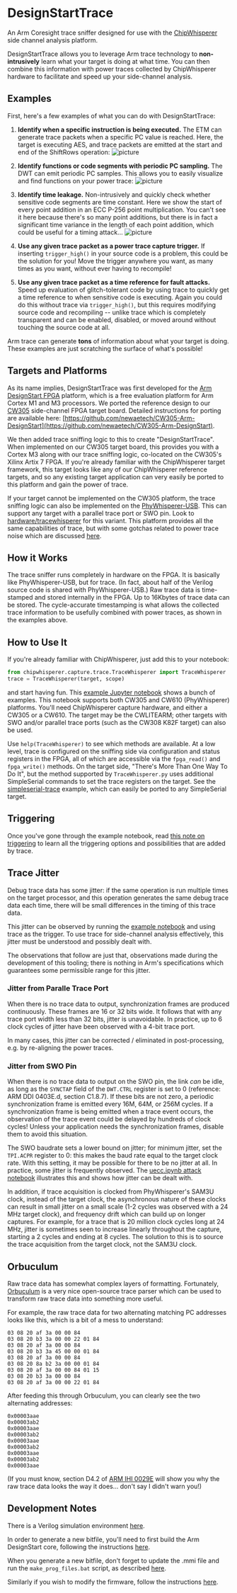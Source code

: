 # DesignStartTrace

An Arm Coresight trace sniffer designed for use with the
[ChipWhisperer](https://github.com/newaetech/chipwhisperer) side channel
analysis platform.

DesignStartTrace allows you to leverage Arm trace technology to
**non-intrusively** learn what your target is doing at what time. You can
then combine this information with power traces collected by ChipWhisperer
hardware to facilitate and speed up your side-channel analysis.

## Examples
First, here's a few examples of what you can do with DesignStartTrace:

1. **Identify when a specific instruction is being executed.**
The ETM can generate trace packets when a specific PC value is reached. Here,
the target is executing AES, and trace packets are emitted at the start and
end of the ShiftRows operation:
![picture](images/aes_shiftrows.png)


2. **Identify functions or code segments with periodic PC sampling.**
The DWT can emit periodic PC samples. This allows you to easily visualize
and find functions on your power trace:
![picture](images/aes_annotate.png)


3. **Identify time leakage.** Non-intrusively and quickly check whether
sensitive code segments are time constant. Here we show the start of every
point addition in an ECC P-256 point multiplication. You can't see it here
because there's so many point additions, but there is in fact a significant
time variance in the length of each point addition, which could be useful
for a timing attack...
![picture](images/ecc_padd.png)


4. **Use any given trace packet as a power trace capture trigger.**
If inserting `trigger_high()` in your source code is a problem, this could
be the solution for you! Move the trigger anywhere you want, as many times
as you want, without ever having to recompile!


5. **Use any given trace packet as a time reference for fault attacks.**
Speed up evaluation of glitch-tolerant code by using trace to quickly get a
time reference to when sensitive code is executing. Again you could do this
without trace via `trigger_high()`, but this requires modifying source code
and recompiling -- unlike trace which is completely transparent and can be
enabled, disabled, or moved around without touching the source code at all.

Arm trace can generate **tons** of information about what your target is
doing. These examples are just scratching the surface of what's possible!


## Targets and Platforms
As its name implies, DesignStartTrace was first developed for the [Arm
DesignStart FPGA](https://developer.arm.com/ip-products/designstart/fpga)
platform, which is a free evaluation platform for Arm Cortex M1 and M3
processors. We ported the reference design to our
[CW305](https://rtfm.newae.com/Targets/CW305%20Artix%20FPGA/) side-channel
FPGA target board. Detailed instructions for porting are available here:
[https://github.com/newaetech/CW305-Arm-DesignStart](https://github.com/newaetech/CW305-Arm-DesignStart).

We then added trace sniffing logic to this to create "DesignStartTrace".
When implemented on our CW305 target board, this provides you with a Cortex
M3 along with our trace sniffing logic, co-located on the CW305's Xilinx
Artix 7 FPGA.  If you're already familiar with the ChipWhisperer target
framework, this target looks like any of our ChipWhisperer reference
targets, and so any existing target application can very easily be ported to
this platform and gain the power of trace.

If your target cannot be implemented on the CW305 platform, the trace
sniffing logic can also be implemented on the
[PhyWhisperer-USB](https://rtfm.newae.com/Tools/PhyWhisperer/). This can
support any target with a parallel trace port or SWO pin. Look to
[hardware/tracewhisperer](hardware/tracewhisperer) for this variant. This
platform provides all the same capabilities of trace, but with some gotchas
related to power trace noise which are discussed
[here](hardware/tracewhisperer/trace_noise.md).


## How it Works
The trace sniffer runs completely in hardware on the FPGA. It is basically
like PhyWhisperer-USB, but for trace. (In fact, about half of the Verilog
source code is shared with PhyWhisperer-USB.) Raw trace data is time-stamped
and stored internally in the FPGA. Up to 16Kbytes of trace data can be
stored. The cycle-accurate timestamping is what allows the collected trace
information to be usefully combined with power traces, as shown in the
examples above.


## How to Use It
If you're already familiar with ChipWhisperer, just add this to your
notebook:
```python
from chipwhisperer.capture.trace.TraceWhisperer import TraceWhisperer
trace = TraceWhisperer(target, scope)
```

and start having fun. This [example Jupyter
notebook](jupyter/TraceWhisperer.ipynb) shows a bunch of examples. This
notebook supports both CW305 and CW610 (PhyWhisperer) platforms. You'll need
ChipWhisperer capture hardware, and either a CW305 or a CW610. The target
may be the CWLITEARM; other targets with SWO and/or parallel trace ports
(such as the CW308 K82F target) can also be used.

Use `help(TraceWhisperer)` to see which methods are available.  At a low
level, trace is configured on the sniffing side via configuration and status
registers in the FPGA, all of which are accessible via the `fpga_read()` and
`fpga_write()` methods. On the target side, "There's More Than One Way To Do
It", but the method supported by `TraceWhisperer.py` uses additional
SimpleSerial commands to set the trace registers on the target.  See the
[simpleserial-trace](https://github.com/newaetech/chipwhisperer/blob/develop/hardware/victims/firmware/simpleserial-trace/simpleserial-trace.c)
example, which can easily be ported to any SimpleSerial target.


## Triggering
Once you've gone through the example notebook, read [this note on
triggering](triggering.md) to learn all the triggering options and
possibilities that are added by trace.


## Trace Jitter
Debug trace data has some jitter: if the same operation is run multiple
times on the target processor, and this operation generates the same debug
trace data each time, there will be small differences in the timing of this
trace data.

This jitter can be observed by running the [example
notebook](jupyter/TraceWhisperer.ipynb) and using trace as the trigger. To
use trace for side-channel analysis effectively, this jitter must be
understood and possibly dealt with.

The observations that follow are just that, observations made during the
development of this tooling; there is nothing in Arm's specifications which
guarantees some permissible range for this jitter.

### Jitter from Paralle Trace Port
When there is no trace data to output, synchronization frames are produced
continuously. These frames are 16 or 32 bits wide. It follows that with any
trace port width less than 32 bits, jitter is unavoidable. In practice, up
to 6 clock cycles of jitter have been observed with a 4-bit trace port.

In many cases, this jitter can be corrected / eliminated in post-processing,
e.g.  by re-aligning the power traces.

### Jitter from SWO Pin
When there is no trace data to output on the SWO pin, the link *can* be
idle, as long as the `SYNCTAP` field of the `DWT.CTRL` register is set to 0
(reference: ARM DDI 0403E.d, section C1.8.7). If these bits are not zero, a
periodic synchronization frame is emitted every 16M, 64M, or 256M cycles. If
a synchronization frame is being emitted when a trace event occurs, the
observation of the trace event could be delayed by hundreds of clock cycles!
Unless your application needs the synchronization frames, disable them to
avoid this situation.

The SWO baudrate sets a lower bound on jitter; for minimum jitter, set the
`TPI.ACPR` register to 0: this makes the baud rate equal to the target clock
rate. With this setting, it may be possible for there to be no jitter at all.
In practice, some jitter is frequently observed. The [uecc.ipynb attack
notebook](https://github.com/newaetech/chipwhisperer-jupyter/blob/master/demos/uecc.ipynb)
illustrates this and shows how jitter can be dealt with.

In addition, if trace acquisition is clocked from PhyWhisperer's SAM3U
clock, instead of the target clock, the asynchronous nature of these clocks
can result in small jitter on a small scale (1-2 cycles was observed with a
24 MHz target clock), and frequency drift which can build up on longer
captures. For example, for a trace that is 20 million clock cycles long at
24 MHz, jitter is sometimes seen to increase linearly throughout the
capture, starting a 2 cycles and ending at 8 cycles. The solution to this is
to source the trace acquisition from the target clock, not the SAM3U clock.

## Orbuculum
Raw trace data has somewhat complex layers of formatting. Fortunately,
[Orbuculum](https://github.com/orbcode/orbuculum) is a very nice open-source
trace parser which can be used to transform raw trace data into something
more useful.

For example, the raw trace data for two alternating matching PC addresses
looks like this, which is a bit of a mess to understand:
```
03 08 20 af 3a 00 00 84 
03 08 20 b3 3a 00 00 22 01 84 
03 08 20 af 3a 00 00 84 
03 08 20 b3 3a 45 00 00 01 84 
03 08 20 af 3a 00 00 84 
03 08 20 8a b2 3a 00 00 01 84 
03 08 20 af 3a 00 00 84 01 15 
03 08 20 b3 3a 00 00 84 
03 08 20 af 3a 00 00 22 01 84 
```

After feeding this through Orbuculum, you can clearly see the two
alternating addresses:
```
0x00003aae
0x00003ab2
0x00003aae
0x00003ab2
0x00003aae
0x00003ab2
0x00003aae
0x00003ab2
0x00003aae
```

(If you must know, section D4.2 of [ARM IHI
0029E](https://developer.arm.com/documentation/ihi0029/e/) will show you why
the raw trace data looks the way it does... don't say I didn't warn you!)


## Development Notes
There is a Verilog simulation environment
[here](hardware/CW305_DesignStart/sim).

In order to generate a new bitfile, you'll need to first build the Arm
DesignStart core, following the instructions
[here](https://github.com/newaetech/CW305-Arm-DesignStart).

When you generate a new bitfile, don't forget to update the .mmi file and
run the `make_prog_files.bat` script, as described
[here](https://github.com/newaetech/CW305-Arm-DesignStart#update-mmi-file).

Similarly if you wish to modify the firmware, follow the instructions
[here](https://github.com/newaetech/CW305-Arm-DesignStart#compile-software).

